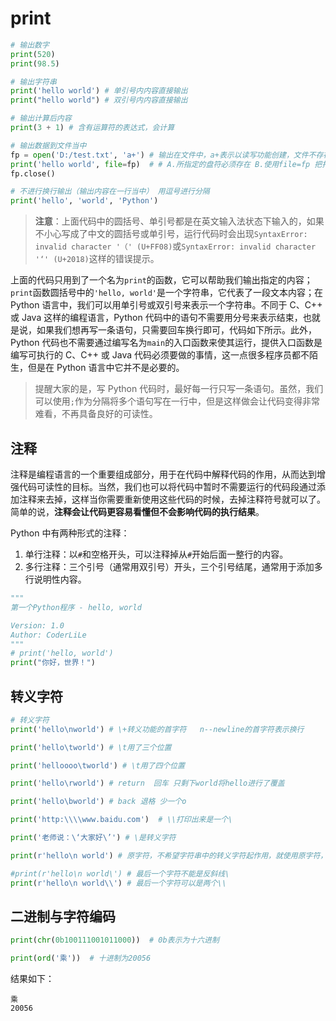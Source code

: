 # print

```python
# 输出数字
print(520)
print(98.5)

# 输出字符串
print('hello world') # 单引号内内容直接输出
print("hello world") # 双引号内内容直接输出

# 输出计算后内容 
print(3 + 1) # 含有运算符的表达式，会计算

# 输出数据到文件当中
fp = open('D:/test.txt', 'a+') # 输出在文件中，a+表示以读写功能创建，文件不存在就创建，存在的话就在文件内容后继续追加
print('hello world', file=fp)  # # A.所指定的盘符必须存在 B.使用file=fp 把打印内容输出到fp当中，不用file的话文件里没有东西
fp.close() 

# 不进行换行输出（输出内容在一行当中） 用逗号进行分隔
print('hello', 'world', 'Python')
```

> **注意**：上面代码中的圆括号、单引号都是在英文输入法状态下输入的，如果不小心写成了中文的圆括号或单引号，运行代码时会出现`SyntaxError: invalid character '（' (U+FF08)`或`SyntaxError: invalid character '‘' (U+2018)`这样的错误提示。

上面的代码只用到了一个名为`print`的函数，它可以帮助我们输出指定的内容；`print`函数圆括号中的`'hello, world'`是一个字符串，它代表了一段文本内容；在 Python 语言中，我们可以用单引号或双引号来表示一个字符串。不同于 C、C++ 或 Java 这样的编程语言，Python 代码中的语句不需要用分号来表示结束，也就是说，如果我们想再写一条语句，只需要回车换行即可，代码如下所示。此外，Python 代码也不需要通过编写名为`main`的入口函数来使其运行，提供入口函数是编写可执行的 C、C++ 或 Java 代码必须要做的事情，这一点很多程序员都不陌生，但是在 Python 语言中它并不是必要的。

> 提醒大家的是，写 Python 代码时，最好每一行只写一条语句。虽然，我们可以使用`;`作为分隔将多个语句写在一行中，但是这样做会让代码变得非常难看，不再具备良好的可读性。

## 注释

注释是编程语言的一个重要组成部分，用于在代码中解释代码的作用，从而达到增强代码可读性的目标。当然，我们也可以将代码中暂时不需要运行的代码段通过添加注释来去掉，这样当你需要重新使用这些代码的时候，去掉注释符号就可以了。简单的说，**注释会让代码更容易看懂但不会影响代码的执行结果**。

Python 中有两种形式的注释：

1. 单行注释：以`#`和空格开头，可以注释掉从`#`开始后面一整行的内容。
2. 多行注释：三个引号（通常用双引号）开头，三个引号结尾，通常用于添加多行说明性内容。

```python
"""
第一个Python程序 - hello, world

Version: 1.0
Author: CoderLiLe
"""
# print('hello, world')
print("你好，世界！")
```

## 转义字符
```python
# 转义字符
print('hello\nworld') # \+转义功能的首字符   n--newline的首字符表示换行

print('hello\tworld') # \t用了三个位置

print('helloooo\tworld') # \t用了四个位置

print('hello\rworld') # return  回车 只剩下world将hello进行了覆盖

print('hello\bworld') # back 退格 少一个o

print('http:\\\\www.baidu.com')  # \\打印出来是一个\

print('老师说：\‘大家好\’') # \是转义字符

print(r'hello\n world') # 原字符，不希望字符串中的转义字符起作用，就使用原字符，就是在字符串之前加上r或R

#print(r'hello\n world\') # 最后一个字符不能是反斜线\
print(r'hello\n world\\') # 最后一个字符可以是两个\\
```

## 二进制与字符编码

```python
print(chr(0b100111001011000))  # 0b表示为十六进制

print(ord('乘'))  # 十进制为20056
```
结果如下：

	乘
	20056
